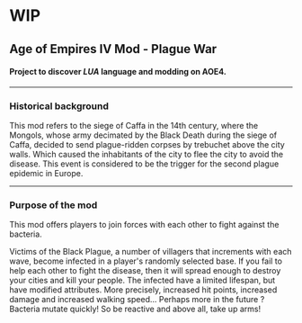 # WIP

## Age of Empires IV Mod - Plague War
#### Project to discover *LUA* language and modding on AOE4.

---
### Historical background

This mod refers to the siege of Caffa in the 14th century, where the Mongols, whose army decimated by the Black Death during the siege of Caffa, decided to send plague-ridden corpses by trebuchet above the city walls. Which caused the inhabitants of the city to flee the city to avoid the disease. This event is considered to be the trigger for the second plague epidemic in Europe.

---
### Purpose of the mod

This mod offers players to join forces with each other to fight against the bacteria.  

Victims of the Black Plague, a number of villagers that increments with each wave, become infected in a player's randomly selected base. If you fail to help each other to fight the disease, then it will spread enough to destroy your cities and kill your people. The infected have a limited lifespan, but have modified attributes. More precisely, increased hit points, increased damage and increased walking speed... Perhaps more in the future ? Bacteria mutate quickly! So be reactive and above all, take up arms!

